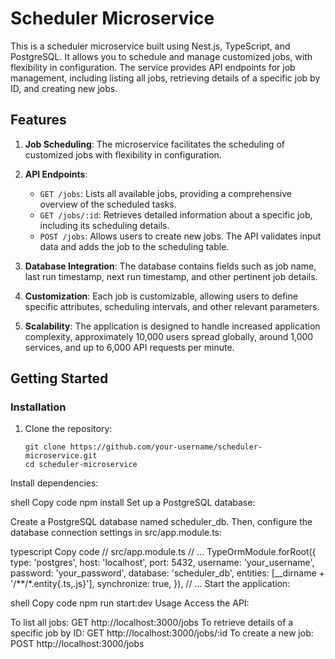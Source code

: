 # Scheduler Microservice

This is a scheduler microservice built using Nest.js, TypeScript, and PostgreSQL. It allows you to schedule and manage customized jobs, with flexibility in configuration. The service provides API endpoints for job management, including listing all jobs, retrieving details of a specific job by ID, and creating new jobs.

## Features

1. **Job Scheduling**: The microservice facilitates the scheduling of customized jobs with flexibility in configuration.

2. **API Endpoints**:
   - `GET /jobs`: Lists all available jobs, providing a comprehensive overview of the scheduled tasks.
   - `GET /jobs/:id`: Retrieves detailed information about a specific job, including its scheduling details.
   - `POST /jobs`: Allows users to create new jobs. The API validates input data and adds the job to the scheduling table.

3. **Database Integration**: The database contains fields such as job name, last run timestamp, next run timestamp, and other pertinent job details.

4. **Customization**: Each job is customizable, allowing users to define specific attributes, scheduling intervals, and other relevant parameters.

5. **Scalability**: The application is designed to handle increased application complexity, approximately 10,000 users spread globally, around 1,000 services, and up to 6,000 API requests per minute.

## Getting Started

### Installation

1. Clone the repository:

   ```shell
   git clone https://github.com/your-username/scheduler-microservice.git
   cd scheduler-microservice

Install dependencies:

shell
Copy code
npm install
Set up a PostgreSQL database:

Create a PostgreSQL database named scheduler_db. Then, configure the database connection settings in src/app.module.ts:

typescript
Copy code
// src/app.module.ts
// ...
TypeOrmModule.forRoot({
  type: 'postgres',
  host: 'localhost',
  port: 5432,
  username: 'your_username',
  password: 'your_password',
  database: 'scheduler_db',
  entities: [__dirname + '/**/*.entity{.ts,.js}'],
  synchronize: true,
}),
// ...
Start the application:

shell
Copy code
npm run start:dev
Usage
Access the API:

To list all jobs: GET http://localhost:3000/jobs
To retrieve details of a specific job by ID: GET http://localhost:3000/jobs/:id
To create a new job: POST http://localhost:3000/jobs
